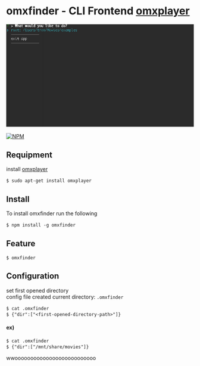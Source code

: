  omxfinder - CLI Frontend [omxplayer](http://omxplayer.sconde.net/)
===========

![](omxfinder.gif)

[![NPM](https://nodei.co/npm/omxfinder.png?downloads=true)](https://nodei.co/npm/omxfinder/)

## Requipment

install [omxplayer](http://omxplayer.sconde.net/)

```
$ sudo apt-get install omxplayer
```

## Install

To install omxfinder run the following

```
$ npm install -g omxfinder
```

## Feature

```
$ omxfinder
```

## Configuration

set first opened directory  
config file created current directory: `.omxfinder`

```
$ cat .omxfinder
$ {"dir":["<first-opened-directory-path>"]}
```

#### ex)

```
$ cat .omxfinder
$ {"dir":["/mnt/share/movies"]}
```

wwoooooooooooooooooooooooooo

